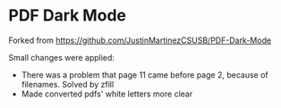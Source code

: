 # PDF Dark Mode

Forked from https://github.com/JustinMartinezCSUSB/PDF-Dark-Mode

Small changes were applied:
* There was a problem that page 11 came before page 2, because of filenames. Solved by zfill
* Made converted pdfs' white letters more clear
